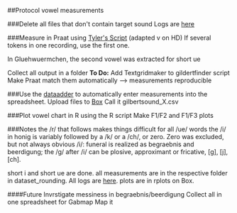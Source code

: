 ##Protocol vowel measurements

###Delete all files that don't contain target sound
Logs are [here](www.utexas.edu)

###Measure in Praat using [Tyler's Script](http://lingtools.uoregon.edu/scripts/vowel_capture_aug09.praat) (adapted v on HD)
If several tokens in one recording, use the first one. 

In Gluehwuermchen, the second vowel was extracted for short ue



Collect all output in a folder
**To Do:**
Add Textgridmaker to gildertfinder script
Make Praat match them automatically
--> measurements reproducible


###Use the [dataadder](https://raw.githubusercontent.com/patrickschu/tgdp/master/summer16/gilberttools/dataadder_0717.py) to automatically enter measurements into the spreadsheet.
Upload files to [Box](https://utexas.box.com/s/avmuz7tr96lckzwu9xoogvbnh7x6ae0u)
Call it gilbertsound_X.csv

###Plot vowel chart in R using the R script
Make F1/F2 and F1/F3 plots


###Notes
the /r/ that follows makes things difficult for all /ue/ words
the /i/ in honig is variably followed by a /k/ or a /ch/, or zero. Zero was excluded, but not always obvious
/i/: funeral is realized as begraebnis and beerdigung; the /g/ after /i/ can be plosive, approximant or fricative, [g], [j], [ch]. 

short i and short ue are done. all measurements are in the respective folder in dataset_rounding. All logs are [here](https://utexas.box.com/s/h7j7m0zw3ktgms9t20hdlfwdpvkm19s0).
plots are in rplots on Box. 

####Future
Invrstigate messiness in begraebnis/beerdigung
Collect all in one spreadsheet for Gabmap
Map it